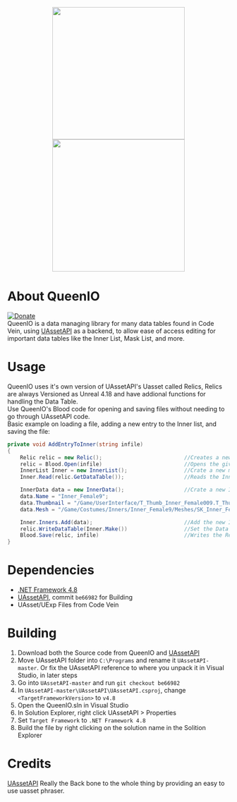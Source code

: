 <p align="center">
    <img src="https://github.com/VelouriasMoon/QueenIO/blob/main/Images/LogoLight.png#gh-light-mode-only" width="300"/>
    <img src="https://github.com/VelouriasMoon/QueenIO/blob/main/Images/LogoDark.png#gh-dark-mode-only" width="300"/>
</p>

# About QueenIO
[![Donate](https://img.shields.io/badge/Donate-PayPal-green.svg)](https://www.paypal.com/donate?hosted_button_id=7LVCJCM9LNQ2W)<br/>
QueenIO is a data managing library for many data tables found in Code Vein, using [UAssetAPI](https://github.com/atenfyr/UAssetAPI) as a backend, to allow ease of access editing for important data tables like the Inner List, Mask List, and more.

# Usage
QueenIO uses it's own version of UAssetAPI's Uasset called Relics, Relics are always Versioned as Unreal 4.18 and have addional functions for handling the Data Table.  
Use QueenIO's Blood code for opening and saving files without needing to go through UAssetAPI code.  
Basic example on loading a file, adding a new entry to the Inner list, and saving the file:
```cs
private void AddEntryToInner(string infile)
{
    Relic relic = new Relic();                          //Creates a new memory struct for a uasset
    relic = Blood.Open(infile)                          //Opens the given files and Reads it as a Relic
    InnerList Inner = new InnerList();                  //Crate a new memory struct for the Inner list 
    Inner.Read(relic.GetDataTable());                   //Reads the Inner List data from the Relic

    InnerData data = new InnerData();                   //Crate a new Inner object and add some data
    data.Name = "Inner_Female9";
    data.Thumbnail = "/Game/UserInterface/T_Thumb_Inner_Female009.T_Thumb_Inner_Female009";
    data.Mesh = "/Game/Costumes/Inners/Inner_Female9/Meshes/SK_Inner_Female9.SK_Inner_Female9";

    Inner.Inners.Add(data);                             //Add the new Inner to the Inner List
    relic.WriteDataTable(Inner.Make())                  //Set the Data Table as the New Inner List
    Blood.Save(relic, infile)                           //Writes the Relic to the given Path
}
```

# Dependencies
- [.NET Framework 4.8](https://dotnet.microsoft.com/download/dotnet-framework)  
- [UAssetAPI](https://github.com/atenfyr/UAssetAPI), commit `be66982` for Building
- UAsset/UExp Files from Code Vein

# Building
1. Download both the Source code from QueenIO and [UAssetAPI](https://github.com/atenfyr/UAssetAPI)
2. Move UAssetAPI folder into `C:\Programs` and rename it `UAssetAPI-master`. Or fix the UAssetAPI reference to where you unpack it in Visual Studio, in later steps
3. Go into `UAssetAPI-master` and run `git checkout be66982`
4. In `UAssetAPI-master\UAssetAPI\UAssetAPI.csproj`, change `<TargetFrameworkVersion>` to `v4.8`
5. Open the QueenIO.sln in Visual Studio
6. In Solution Explorer, right click UAssetAPI > Properties
7. Set `Target Framework` to `.NET Framework 4.8`
8. Build the file by right clicking on the solution name in the Solition Explorer

# Credits
[UAssetAPI](https://github.com/atenfyr/UAssetAPI) Really the Back bone to the whole thing by providing an easy to use uasset phraser.
